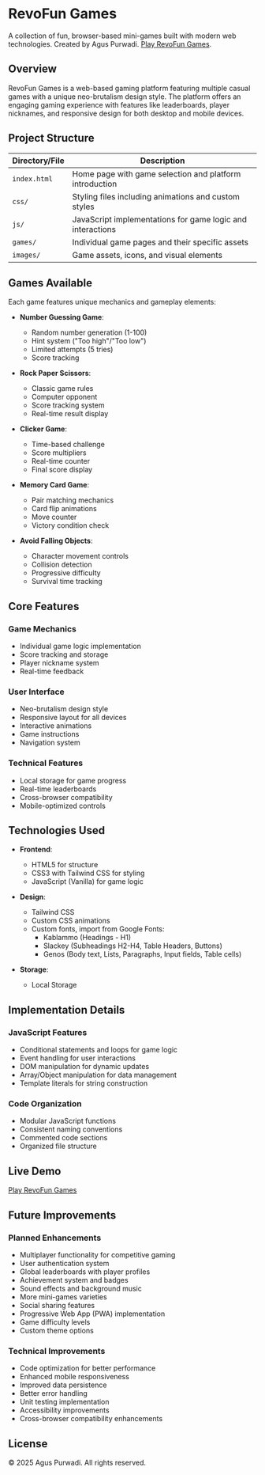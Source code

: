 # RevoFun Games

A collection of fun, browser-based mini-games built with modern web technologies. Created by Agus Purwadi. [Play RevoFun Games](https://revou-fsse-feb25.github.io/milestone-2-agusadico/).

## Overview

RevoFun Games is a web-based gaming platform featuring multiple casual games with a unique neo-brutalism design style. The platform offers an engaging gaming experience with features like leaderboards, player nicknames, and responsive design for both desktop and mobile devices.

## Project Structure

| Directory/File | Description |
|---------------|-------------|
| `index.html`  | Home page with game selection and platform introduction |
| `css/`        | Styling files including animations and custom styles |
| `js/`         | JavaScript implementations for game logic and interactions |
| `games/`      | Individual game pages and their specific assets |
| `images/`     | Game assets, icons, and visual elements |

## Games Available

Each game features unique mechanics and gameplay elements:

- **Number Guessing Game**: 
  - Random number generation (1-100)
  - Hint system ("Too high"/"Too low")
  - Limited attempts (5 tries)
  - Score tracking

- **Rock Paper Scissors**: 
  - Classic game rules
  - Computer opponent
  - Score tracking system
  - Real-time result display

- **Clicker Game**: 
  - Time-based challenge
  - Score multipliers
  - Real-time counter
  - Final score display

- **Memory Card Game**: 
  - Pair matching mechanics
  - Card flip animations
  - Move counter
  - Victory condition check

- **Avoid Falling Objects**: 
  - Character movement controls
  - Collision detection
  - Progressive difficulty
  - Survival time tracking

## Core Features

### Game Mechanics
- Individual game logic implementation
- Score tracking and storage
- Player nickname system
- Real-time feedback

### User Interface
- Neo-brutalism design style
- Responsive layout for all devices
- Interactive animations
- Game instructions
- Navigation system

### Technical Features
- Local storage for game progress
- Real-time leaderboards
- Cross-browser compatibility
- Mobile-optimized controls

## Technologies Used

- **Frontend**:
  - HTML5 for structure
  - CSS3 with Tailwind CSS for styling
  - JavaScript (Vanilla) for game logic
  
- **Design**:
  - Tailwind CSS
  - Custom CSS animations
  - Custom fonts, import from Google Fonts:
    - Kablammo (Headings - H1)
    - Slackey (Subheadings H2-H4, Table Headers, Buttons)
    - Genos (Body text, Lists, Paragraphs, Input fields, Table cells)

- **Storage**:
  - Local Storage

## Implementation Details

### JavaScript Features
- Conditional statements and loops for game logic
- Event handling for user interactions
- DOM manipulation for dynamic updates
- Array/Object manipulation for data management
- Template literals for string construction

### Code Organization
- Modular JavaScript functions
- Consistent naming conventions
- Commented code sections
- Organized file structure

## Live Demo

[Play RevoFun Games](https://revou-fsse-feb25.github.io/milestone-2-agusadico/)

## Future Improvements

### Planned Enhancements
- Multiplayer functionality for competitive gaming
- User authentication system
- Global leaderboards with player profiles
- Achievement system and badges
- Sound effects and background music
- More mini-games varieties
- Social sharing features
- Progressive Web App (PWA) implementation
- Game difficulty levels
- Custom theme options

### Technical Improvements
- Code optimization for better performance
- Enhanced mobile responsiveness
- Improved data persistence
- Better error handling
- Unit testing implementation
- Accessibility improvements
- Cross-browser compatibility enhancements

## License
© 2025 Agus Purwadi. All rights reserved.